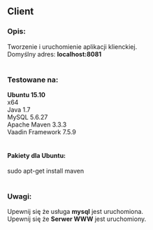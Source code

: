 ## Client

### Opis:

Tworzenie i uruchomienie aplikacji klienckiej.
</br>
Domyślny adres: <b>localhost:8081</b>
</br>
</br>

### Testowane na:

**Ubuntu 15.10**
</br>
x64
</br>
Java 1.7
</br>
MySQL 5.6.27
</br>
Apache Maven 3.3.3
</br>
Vaadin Framework 7.5.9
</br>
</br>

#### Pakiety dla Ubuntu:

sudo apt-get install maven
</br>
</br>

### Uwagi:

Upewnij się że usługa <b>mysql</b> jest uruchomiona.
</br>
Upewnij się że <b>Serwer WWW</b> jest uruchomiony.
</br>
</br>
